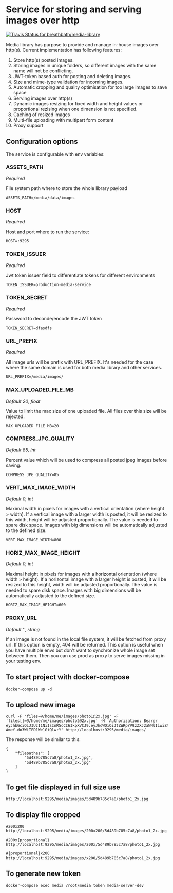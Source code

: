 # Service for storing and serving images over http

[![Travis Status for breathbath/media-library](https://api.travis-ci.org/breathbath/media-library.svg?branch=master&label=linux+build)](https://travis-ci.org/breathbath/media-library)

Media library has purpose to provide and manage in-house images over http(s). Current implementation has following features:
1. Store http(s) posted images.
2. Storing images in unique folders, so different images with the same name will not be conflicting.
3. JWT-token based auth for posting and deleting images.
4. Size and mime-type validation for incoming images.
5. Automatic cropping and quality optimisation for too large images to save space
6. Serving images over http(s)
7. Dynamic images resizing for fixed width and height values or proportional rezising when one dimension is not specified.
8. Caching of resized images
9. Multi-file uploading with multipart form content
10. Proxy support

## Configuration options

The service is configurable with env variables:

### ASSETS_PATH

_Required_

File system path where to store the whole library payload

    ASSETS_PATH=/media/data/images

### HOST

_Required_

Host and port where to run the service:

    HOST=:9295

### TOKEN_ISSUER

_Required_

Jwt token issuer field to differentiate tokens for different environments

    TOKEN_ISSUER=production-media-service

### TOKEN_SECRET

_Required_

Password to deconde/encode the JWT token

    TOKEN_SECRET=dfasdfs

### URL_PREFIX

_Required_

All image urls will be prefix with URL_PREFIX. It's needed for the case where the same domain is used for both media library and other services.

    URL_PREFIX=/media/images/

### MAX_UPLOADED_FILE_MB

_Default 20, float_

Value to limit the max size of one uploaded file. All files over this size will be rejected.

    MAX_UPLOADED_FILE_MB=20

### COMPRESS_JPG_QUALITY

_Default 85, int_

Percent value which will be used to compress all posted jpeg images before saving.

    COMPRESS_JPG_QUALITY=85
    
### VERT_MAX_IMAGE_WIDTH

_Default 0, int_

Maximal width in pixels for images with a vertical orientation (where height > width). 
If a vertical image with a larger width is posted, it will be resized to this width, height will be adjusted proportionally.
The value is needed to spare disk space. Images with big dimensions will be automatically adjusted to the defined size.

    VERT_MAX_IMAGE_WIDTH=800
    
    
### HORIZ_MAX_IMAGE_HEIGHT

_Default 0, int_

Maximal height in pixels for images with a horizontal orientation (where width > height). 
If a horizontal image with a larger height is posted, it will be resized to this height, width will be adjusted proportionally.
The value is needed to spare disk space. Images with big dimensions will be automatically adjusted to the defined size.

    HORIZ_MAX_IMAGE_HEIGHT=600

### PROXY_URL

_Default '', string_

If an image is not found in the local file system, it will be fetched from proxy url. If this option is empty, 404 will be returned.
This option is useful when you have multiple envs but don't want to synchronize whole image set between them. Then you can use prod as proxy to serve images missing in your testing env.

## To start project with docker-compose
    
    docker-compose up -d

## To upload new image
    
    curl -F 'files=@/home/me/images/photo1@2x.jpg' -F 'files[]=@/home/me/images/photo2@2x.jpg' -H 'Authorization: Bearer eyJhbGciOiJIUzI1NiIsInR5cCI6IkpXVCJ9.eyJhdWQiOiJtZWRpYV9zZXJ2aWNlIiwiZXhwIjoxNTY3NjMxNDQwLCJpYXQiOjE1NjUwMzk0NDAsImlzcyI6Im1lZGlhLXNlcnZpY2UtZGV2ZWxvcGVyIiwic3ViIjoibWVkaWEtc2VydmVyLWRldiJ9.2K1ueLVk_NrSNgViRl-AmeY-do3WLTFD1We1GiQlwrY' http://localhost:9295/media/images/
    
The response will be similar to this:

    {
        "filepathes": [
            "5d489b785c7a8/photo1_2x.jpg",
            "5d489b785c7a8/photo2_2x.jpg"
        ]
    }
    
## To get file displayed in full size use

    http://localhost:9295/media/images/5d489b785c7a8/photo1_2x.jpg

## To display file cropped

    #200x200
    http://localhost:9295/media/images/200x200/5d489b785c7a8/photo1_2x.jpg
    
    #200x{proportional}
    http://localhost:9295/media/images/200x/5d489b785c7a8/photo1_2x.jpg
    
    #{proportional}x200
    http://localhost:9295/media/images/x200/5d489b785c7a8/photo1_2x.jpg
    
## To generate new token
    
    docker-compose exec media /root/media token media-server-dev
